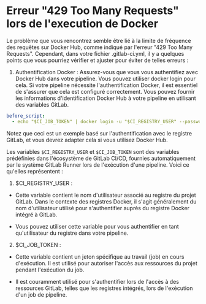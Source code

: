 # Erreur "429 Too Many Requests" lors de l'execution de Docker

Le problème que vous rencontrez semble être lié à la limite de fréquence des requêtes sur Docker Hub, comme indiqué par l'erreur "429 Too Many Requests". Cependant, dans votre fichier .gitlab-ci.yml, il y a quelques points que vous pourriez vérifier et ajuster pour éviter de telles erreurs :

1. Authentification Docker : Assurez-vous que vous vous authentifiez avec Docker Hub dans votre pipeline. Vous pouvez utiliser docker login pour cela. Si votre pipeline nécessite l'authentification Docker, il est essentiel de s'assurer que cela est configuré correctement. Vous pouvez fournir les informations d'identification Docker Hub à votre pipeline en utilisant des variables GitLab.

```yaml
before_script:
  - echo "$CI_JOB_TOKEN" | docker login -u "$CI_REGISTRY_USER" --password-stdin $CI_REGISTRY
```

Notez que ceci est un exemple basé sur l'authentification avec le registre GitLab, et vous devrez adapter cela si vous utilisez Docker Hub.

Les variables `$CI_REGISTRY_USER` et `$CI_JOB_TOKEN` sont des variables prédéfinies dans l'écosystème de GitLab CI/CD, fournies automatiquement par le système GitLab Runner lors de l'exécution d'une pipeline. Voici ce qu'elles représentent :

1. $CI_REGISTRY_USER :

- Cette variable contient le nom d'utilisateur associé au registre du projet GitLab. Dans le contexte des registres Docker, il s'agit généralement du nom d'utilisateur utilisé pour s'authentifier auprès du registre Docker intégré à GitLab.

- Vous pouvez utiliser cette variable pour vous authentifier en tant qu'utilisateur du registre dans votre pipeline.

2. $CI_JOB_TOKEN :

- Cette variable contient un jeton spécifique au travail (job) en cours d'exécution. Il est utilisé pour autoriser l'accès aux ressources du projet pendant l'exécution du job.

- Il est couramment utilisé pour s'authentifier lors de l'accès à des ressources GitLab, telles que les registres intégrés, lors de l'exécution d'un job de pipeline.